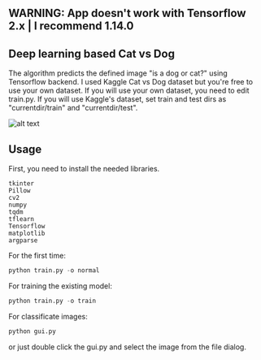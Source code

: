 ## WARNING: App doesn't work with Tensorflow 2.x | I recommend 1.14.0
## Deep learning based Cat vs Dog
The algorithm predicts the defined image "is a dog or cat?" using Tensorflow backend. 
I used Kaggle Cat vs Dog dataset but you're free to use your own dataset. If you will use your own dataset, you need to edit train.py.
If you will use Kaggle's dataset, set train and test dirs as "currentdir/train" and "currentdir/test".

![alt text](https://i.gyazo.com/4a3af617aa6f0f34591cbe8c519b264a.gif)
## Usage
First, you need to install the needed libraries.
```
tkinter
Pillow
cv2
numpy
tqdm
tflearn
Tensorflow
matplotlib
argparse
```

For the first time:
```python
python train.py -o normal
```
For training the existing model:
```python
python train.py -o train
```
For classificate images:
```python
python gui.py
```
or just double click the gui.py and select the image from the file dialog.
